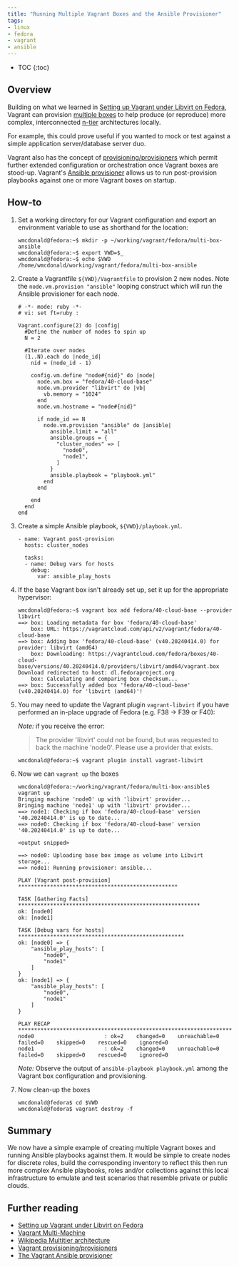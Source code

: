 ```yaml
---
title: "Running Multiple Vagrant Boxes and the Ansible Provisioner"
tags:
- linux
- fedora
- vagrant
- ansible
---
```


* TOC
{:toc}

## Overview
Building on what we learned in [Setting up Vagrant under Libvirt on Fedora](https://wmcdonald404.github.io/github-pages/2024/03/20/linux-vagrant-libvirt-on-fedora.html), Vagrant can provision [multiple boxes](https://developer.hashicorp.com/vagrant/docs/multi-machine) to help produce (or reproduce) more complex, interconnected [n-tier](https://en.wikipedia.org/wiki/Multitier_architecture) architectures locally. 

For example, this could prove useful if you wanted to mock or test against a simple application server/database server duo.

Vagrant also has the concept of [provisioning/provisioners](https://developer.hashicorp.com/vagrant/docs/provisioning) which permit further extended configuration or orchestration once Vagrant boxes are stood-up. Vagrant's [Ansible provisioner](https://developer.hashicorp.com/vagrant/docs/provisioning/ansible) allows us to run post-provision playbooks against one or more Vagrant boxes on startup.


## How-to
1. Set a working directory for our Vagrant configuration and export an environment variable to use as shorthand for the location:
    ```
    wmcdonald@fedora:~$ mkdir -p ~/working/vagrant/fedora/multi-box-ansible
    wmcdonald@fedora:~$ export VWD=$_
    wmcdonald@fedora:~$ echo $VWD
    /home/wmcdonald/working/vagrant/fedora/multi-box-ansible
    ```

2. Create a Vagrantfile `${VWD}/Vagrantfile` to provision 2 new nodes. Note the `node.vm.provision "ansible"` looping construct which will run the Ansible provisioner for each node.
    ```
    # -*- mode: ruby -*-
    # vi: set ft=ruby :

    Vagrant.configure(2) do |config|
      #Define the number of nodes to spin up
      N = 2

      #Iterate over nodes
      (1..N).each do |node_id|
        nid = (node_id - 1)

        config.vm.define "node#{nid}" do |node|
          node.vm.box = "fedora/40-cloud-base"
          node.vm.provider "libvirt" do |vb|
            vb.memory = "1024"
          end
          node.vm.hostname = "node#{nid}"

          if node_id == N
            node.vm.provision "ansible" do |ansible|
              ansible.limit = "all"
              ansible.groups = {
                "cluster_nodes" => [
                  "node0",
                  "node1",
                ]
              }
              ansible.playbook = "playbook.yml"
            end
          end

        end
      end
    end
    ```

3. Create a simple Ansible playbook, `${VWD}/playbook.yml`.

    ```
    - name: Vagrant post-provision
      hosts: cluster_nodes

      tasks:
      - name: Debug vars for hosts
        debug:
          var: ansible_play_hosts
    ```

4. If the base Vagrant box isn't already set up, set it up for the appropriate hypervisor:
    
    ```
    wmcdonald@fedora:~$ vagrant box add fedora/40-cloud-base --provider libvirt
    ==> box: Loading metadata for box 'fedora/40-cloud-base'
        box: URL: https://vagrantcloud.com/api/v2/vagrant/fedora/40-cloud-base
    ==> box: Adding box 'fedora/40-cloud-base' (v40.20240414.0) for provider: libvirt (amd64)
        box: Downloading: https://vagrantcloud.com/fedora/boxes/40-cloud-base/versions/40.20240414.0/providers/libvirt/amd64/vagrant.box
    Download redirected to host: dl.fedoraproject.org
        box: Calculating and comparing box checksum...
    ==> box: Successfully added box 'fedora/40-cloud-base' (v40.20240414.0) for 'libvirt (amd64)'!
    ```

5. You may need to update the Vagrant plugin `vagrant-libvirt` if you have performed an in-place upgrade of Fedora (e.g. F38 -> F39 or F40):

    *Note:* if you receive the error: 
    > The provider 'libvirt' could not be found, but was requested to back the machine 'node0'. Please use a provider that exists.

    ```
    wmcdonald@fedora:~$ vagrant plugin install vagrant-libvirt
    ```

6. Now we can `vagrant up` the boxes
    ```
    wmcdonald@fedora:~/working/vagrant/fedora/multi-box-ansible$ vagrant up 
    Bringing machine 'node0' up with 'libvirt' provider...
    Bringing machine 'node1' up with 'libvirt' provider...
    ==> node1: Checking if box 'fedora/40-cloud-base' version '40.20240414.0' is up to date...
    ==> node0: Checking if box 'fedora/40-cloud-base' version '40.20240414.0' is up to date...

    <output snipped>

    ==> node0: Uploading base box image as volume into Libvirt storage...
    ==> node1: Running provisioner: ansible...

    PLAY [Vagrant post-provision] **************************************************

    TASK [Gathering Facts] *********************************************************
    ok: [node0]
    ok: [node1]

    TASK [Debug vars for hosts] ****************************************************
    ok: [node0] => {
        "ansible_play_hosts": [
            "node0",
            "node1"
        ]
    }
    ok: [node1] => {
        "ansible_play_hosts": [
            "node0",
            "node1"
        ]
    }

    PLAY RECAP *********************************************************************
    node0                      : ok=2    changed=0    unreachable=0    failed=0    skipped=0    rescued=0    ignored=0   
    node1                      : ok=2    changed=0    unreachable=0    failed=0    skipped=0    rescued=0    ignored=0   
    ```

    *Note:* Observe the output of `ansible-playbook playbook.yml` among the Vagrant box configuration and provisioning.

6. Now clean-up the boxes
    ```
    wmcdonald@fedora$ cd $VWD
    wmcdonald@fedora$ vagrant destroy -f 
    ```

## Summary

We now have a simple example of creating multiple Vagrant boxes and running Ansible playbooks against them. It would be simple to create nodes for discrete roles, build the corresponding inventory to reflect this then run more complex Ansible playbooks, roles and/or collections against this local infrastructure to emulate and test scenarios that resemble private or public clouds.

## Further reading

- [Setting up Vagrant under Libvirt on Fedora](https://wmcdonald404.github.io/github-pages/2024/03/20/linux-vagrant-libvirt-on-fedora.html)
- [Vagrant Multi-Machine](https://developer.hashicorp.com/vagrant/docs/multi-machine) 
- [Wikipedia Multitier architecture](https://en.wikipedia.org/wiki/Multitier_architecture)
- [Vagrant provisioning/provisioners](https://developer.hashicorp.com/vagrant/docs/provisioning) 
- [The Vagrant Ansible provisioner](https://developer.hashicorp.com/vagrant/docs/provisioning/ansible)